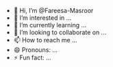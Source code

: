 - 👋 Hi, I’m @Fareesa-Masroor
- 👀 I’m interested in ...
- 🌱 I’m currently learning ...
- 💞️ I’m looking to collaborate on ...
- 📫 How to reach me ...
- 😄 Pronouns: ...
- ⚡ Fun fact: ...

<!---
Fareesa-Masroor/Fareesa-Masroor is a ✨ special ✨ repository because its `README.md` (this file) appears on your GitHub profile.
You can click the Preview link to take a look at your changes.
--->
